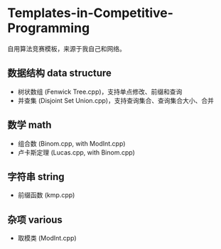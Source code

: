 # Templates-in-Competitive-Programming

自用算法竞赛模板，来源于我自己和网络。

## 数据结构 data structure

+ 树状数组 (Fenwick Tree.cpp)，支持单点修改、前缀和查询
+ 并查集 (Disjoint Set Union.cpp)，支持查询集合、查询集合大小、合并

## 数学 math

+ 组合数 (Binom.cpp, with ModInt.cpp)
+ 卢卡斯定理 (Lucas.cpp, with Binom.cpp)

## 字符串 string
+ 前缀函数 (kmp.cpp)

## 杂项 various

+ 取模类 (ModInt.cpp)